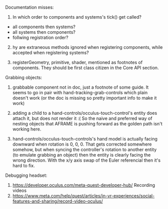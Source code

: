 Documentation misses:

1. In which order to components and systems's tick() get called?
- all components then systems?
- all systems then components?
- follwing registration order?

2. hy are extraneous methods ignored when registering components, while accepted when registering systems?

3. registerGeometry, primitive, shader, mentioned as footnotes of components. They should be first class citizen in the Core API section.


Grabbing objects:
1. grabbable component not in doc, just a footnote of some guide. It seems to go in pair with hand-tracking-grab-controls which plain doesn't work (or the doc is missing so pretty important info to make it work)

2. adding a child to a hand-controls/occulus-touch-control's entity does attach it, but does not render it :( So the naive and preferred way of nesting objects that AFRAME is pushing forward as the golden path isn't working here.

3. hand-controls/occulus-touch-controls's hand model is actually facing downward when rotation is 0, 0, 0. That gets corrected somewhere somehow, but when syncing the controller's rotation to another entity (to emulate grabbing an object) then the entity is clearly facing the wrong direction. With the x/y axis swap of the Euler referencial then it's hard to fix.



Debugging headset:
1. https://developer.oculus.com/meta-quest-developer-hub/
Recording videos
2. https://www.meta.com/help/quest/articles/in-vr-experiences/social-features-and-sharing/record-video-oculus/